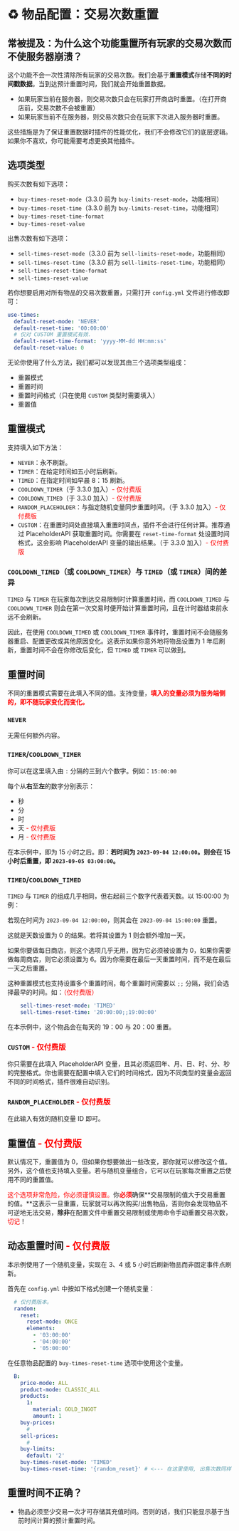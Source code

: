 # ♻️ 物品配置：交易次数重置

## 常被提及：为什么这个功能重置所有玩家的交易次数而不使服务器崩溃？

这个功能不会一次性清除所有玩家的交易次数。我们会基于**重置模式**存储**不同的时间戳数据**。当到达预计重置时间，我们就会开始重置数据。

* 如果玩家当前在服务器，则交易次数只会在玩家打开商店时重置。（在打开商店前，交易次数不会被重置）
* 如果玩家当前不在服务器，则交易次数只会在玩家下次进入服务器时重置。

这些措施是为了保证重置数据时插件的性能优化，我们不会修改它们的底层逻辑。如果你不喜欢，你可能需要考虑更换其他插件。

## 选项类型

购买次数有如下选项：

* `buy-times-reset-mode`（3.3.0 前为 `buy-limits-reset-mode`，功能相同）
* `buy-times-reset-time`（3.3.0 前为 `buy-limits-reset-time`，功能相同）
* `buy-times-reset-time-format`
* `buy-times-reset-value`

出售次数有如下选项：

* `sell-times-reset-mode`（3.3.0 前为 `sell-limits-reset-mode`，功能相同）
* `sell-times-reset-time`（3.3.0 前为 `sell-limits-reset-time`，功能相同）
* `sell-times-reset-time-format`
* `sell-times-reset-value`

若你想要启用对所有物品的交易次数重置，只需打开 `config.yml` 文件进行修改即可：

``` YAML
use-times:
  default-reset-mode: 'NEVER'
  default-reset-time: '00:00:00'
  # 仅对 CUSTOM 重置模式有效.
  default-reset-time-format: 'yyyy-MM-dd HH:mm:ss'
  default-reset-value: 0
```

无论你使用了什么方法，我们都可以发现其由三个选项类型组成：

* 重置模式
* 重置时间
* 重置时间格式（只在使用 `CUSTOM` 类型时需要填入）
* 重置值

## 重置模式

支持填入如下方法：

* `NEVER`：永不刷新。
* `TIMER`：在给定时间如五小时后刷新。
* `TIMED`：在指定时间如早晨 8：15 刷新。
* `COOLDOWN_TIMER`（于 3.3.0 加入）<font color="red">- 仅付费版</font>
* `COOLDOWN_TIMED`（于 3.3.0 加入）<font color="red">- 仅付费版</font>
* `RANDOM_PLACEHOLDER`：与指定随机变量同步重置时间。（于 3.3.0 加入）<font color="red">- 仅付费版</font>
* `CUSTOM`：在重置时间处直接填入重置时间点，插件不会进行任何计算。推荐通过 PlaceholderAPI 获取重置时间。你需要在 `reset-time-format` 处设置时间格式，这会影响 PlaceholderAPI 变量的输出结果。（于 3.3.0 加入）<font color="red">- 仅付费版</font>

### `COOLDOWN_TIMED`（或 `COOLDOWN_TIMER`）与 `TIMED`（或 `TIMER`）间的差异

`TIMED` 与 `TIMER` 在玩家每次到达交易限制时计算重置时间，而 `COOLDOWN_TIMED` 与 `COOLDOWN_TIMER` 则会在第一次交易时便开始计算重置时间，且在计时器结束前永远不会刷新。

因此，在使用 `COOLDOWN_TIMED` 或 `COOLDOWN_TIMER` 事件时，重置时间不会随服务器重启、配置更改或其他原因变化。这表示如果你意外地将物品设置为 1 年后刷新，重置时间不会在你修改后变化，但 `TIMED` 或 `TIMER` 可以做到。

## 重置时间

不同的重置模式需要在此填入不同的值。支持变量，<font color="red">**填入的变量必须为服务端侧的，即不随玩家变化而变化。**</font>

### `NEVER`

无需任何额外内容。

### `TIMER`/`COOLDOWN_TIMER`

你可以在这里填入由 `:` 分隔的三到六个数字。例如：`15:00:00`

每个从**右**至**左**的数字分别表示：

* 秒
* 分
* 时
* 天 <font color="red">- 仅付费版</font>
* 月 <font color="red">- 仅付费版</font>

在本示例中，即为 15 小时之后。即：**若时间为 `2023-09-04 12:00:00`。则会在 15 小时后重置，即 `2023-09-05 03:00:00`。**

### `TIMED`/`COOLDOWN_TIMED`

`TIMED` 与 `TIMER` 的组成几乎相同，但右起前三个数字代表着天数。以 15:00:00 为例：

若现在时间为 `2023-09-04 12:00:00`，则其会在 `2023-09-04 15:00:00` 重置。

这就是天数设置为 0 的结果。若将其设置为 1 则会额外增加一天。

如果你要做每日商店，则这个选项几乎无用，因为它必须被设置为 0，如果你需要做每周商店，则它必须设置为 6。因为你需要在最后一天重置时间，而不是在最后一天之后重置。

这种重置模式也支持设置多个重置时间，每个重置时间需要以 `;;` 分隔，我们会选择最早的时间。如：<font color="red">（仅付费版）</font>

``` YAML
    sell-times-reset-mode: 'TIMED'
    sell-times-reset-time: '20:00:00;;19:00:00'
```

在本示例中，这个物品会在每天的 19：00 与 20：00 重置。

### `CUSTOM` <font color="red">- 仅付费版</font>

你只需要在此填入 PlaceholderAPI 变量，且其必须返回年、月、日、时、分、秒的完整格式。你也需要在配置中填入它们的时间格式，因为不同类型的变量会返回不同的时间格式，插件很难自动识别。

### `RANDOM_PLACEHOLDER` <font color="red">- 仅付费版</font>

在此输入有效的随机变量 ID 即可。

## 重置值 <font color="red">- 仅付费版</font>

默认情况下，重置值为 0，但如果你想要做出一些改变，那你就可以修改这个值。另外，这个值也支持填入变量。若与随机变量组合，它可以在玩家每次重置之后使用不同的重置值。

<font color="red">这个选项非常危险，你必须谨慎设置。</font>你<font color="red">**必须**</font>确保**交易限制的值大于交易重置的值。**这表示一旦重置，玩家就可以再次购买/出售物品，否则你会发现物品不可逆地无法交易，**除非**在配置文件中重置交易限制或使用命令手动重置交易次数，<font color="red">切记</font>！

## 动态重置时间 <font color="red">- 仅付费版</font>

本示例使用了一个随机变量，实现在 3、4 或 5 小时后刷新物品而非固定事件点刷新。

首先在 `config.yml` 中按如下格式创建一个随机变量：

``` YAML
  # 仅付费版本。
  random:
    reset:
      reset-mode: ONCE
      elements:
        - '03:00:00'
        - '04:00:00'
        - '05:00:00'
```

在任意物品配置的 `buy-times-reset-time` 选项中使用这个变量。

``` YAML
  B:
    price-mode: ALL
    product-mode: CLASSIC_ALL
    products:
      1:
        material: GOLD_INGOT
        amount: 1
    buy-prices:
      # 
    sell-prices:
      #
    buy-limits:
      default: '2'
    buy-times-reset-mode: 'TIMED'
    buy-times-reset-time: '{random_reset}' # <--- 在这里使用, 出售次数同样有效!
```

## 重置时间不正确？

* 物品必须至少交易一次才可存储其充值时间。否则的话，我们只能显示基于当前时间计算的预计重置时间。